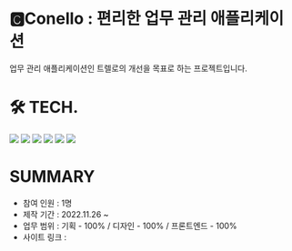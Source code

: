# 🅲Conello : 편리한 업무 관리 애플리케이션

업무 관리 애플리케이션인 트렐로의 개선을 목표로 하는 프로젝트입니다.

# 🛠 TECH.

<p>
  <img src="https://img.shields.io/badge/HTML5-E34F26?style=for-the-badge&logo=html5&logoColor=white"/>
  <img src="https://img.shields.io/badge/postCSS-06B6D4?style=for-the-badge&logo=postcss&logoColor=white"/>
  <img src="https://img.shields.io/badge/JavaScript-F7DF1E?style=for-the-badge&logo=JavaScript&logoColor=white"/>
  <img src="https://img.shields.io/badge/React-61DAFB?style=for-the-badge&logo=React&logoColor=white"/>
  <img src="https://img.shields.io/badge/Recoil-121212?style=for-the-badge&logo=Recoil&logoColor=white"/>
  <img src="https://img.shields.io/badge/Figma-F24E1E?style=for-the-badge&logo=Figma&logoColor=white"/>
</p>

# SUMMARY

- 참여 인원 : 1명
- 제작 기간 : 2022.11.26 ~
- 업무 범위 : 기획 - 100% / 디자인 - 100% / 프론트엔드 - 100%
- 사이트 링크 :
